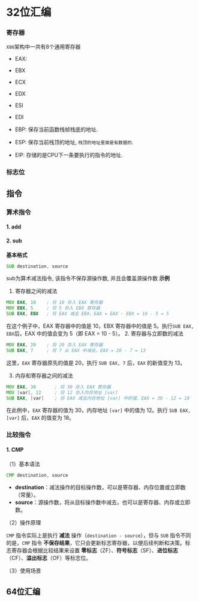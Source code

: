 # 32位汇编

### 寄存器

`X86`架构中一共有8个通用寄存器

- EAX:
- EBX
- ECX
- EDX
- ESI
- EDI



- EBP: 保存当前函数栈帧栈底的地址.
- ESP: 保存当前栈顶的地址, `栈顶的地址里面是有数据的`.

- EIP: 存储的是CPU下一条要执行的指令的地址.

### 标志位



## 指令

### 算术指令

#### 1. add

#### 2. sub
**基本格式**

```asm
SUB destination, source
```
sub为算术减法指令, 该指令不保存源操作数, 并且会覆盖源操作数
**示例**

1. 寄存器之间的减法
```asm
MOV EAX, 10    ; 将 10 存入 EAX 寄存器
MOV EBX, 5     ; 将 5 存入 EBX 寄存器
SUB EAX, EBX   ; 将 EAX 减去 EBX，EAX = EAX - EBX = 10 - 5 = 5
```
在这个例子中，EAX 寄存器中的值是 10，EBX 寄存器中的值是 5。执行` SUB EAX, EBX `后，EAX 中的值会变为 5（即 EAX = 10 - 5）。
2. 寄存器与立即数的减法
```asm
MOV EAX, 20    ; 将 20 存入 EAX 寄存器
SUB EAX, 7     ; 将 7 从 EAX 中减去，EAX = 20 - 7 = 13
```

这里，`EAX` 寄存器原先的值是 20，执行 `SUB EAX, 7` 后，`EAX` 的新值变为 13。

3. 内存和寄存器之间的减法
```asm
MOV EAX, 30       ; 将 30 存入 EAX 寄存器
MOV [var], 12     ; 将 12 存入内存地址 [var]
SUB EAX, [var]    ; 将 EAX 减去内存地址 [var] 中的值，EAX = 30 - 12 = 18
```

   在此例中，`EAX` 寄存器的值为 30，内存地址 `[var]` 中的值为 12。执行 `SUB EAX, [var]` 后，`EAX` 的值变为 18。



### 比较指令
#### 1. CMP

（1）基本语法

```asm
CMP destination, source
```

- **destination**：减法操作的目标操作数，可以是寄存器、内存位置或立即数（常量）。
- **source**：源操作数，将从目标操作数中减去，也可以是寄存器、内存或立即数。

（2）操作原理

`CMP` 指令实际上是执行 **减法** 操作（`destination - source`），但与 `SUB` 指令不同的是，`CMP` 指令 **不保存结果**，它只会更新标志寄存器，以便后续判断和决策。标志寄存器会根据比较结果来设置 **零标志**（ZF）、**符号标志**（SF）、**进位标志**（CF）、**溢出标志**（OF）等标志位。



（3）使用场景









## 64位汇编

